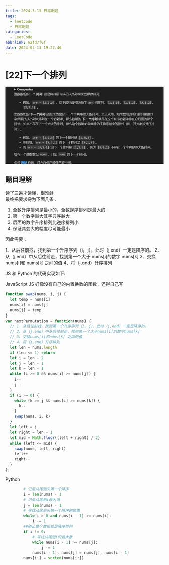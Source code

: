 ```yaml
---
title: 2024.3.13 日常刷题
tags:
  - leetcode
  - 日常刷题
categories:
  - LeetCode
abbrlink: 62fd7f0f
date: 2024-03-13 19:27:46
---
```


<!-- @format -->

# [22]下一个排列

<!--more-->

![下一个排列题目](../images/blog-2024-03-13-19-34-09.png)

## 题目理解

读了三遍才读懂，很难蚌  
最终把要求捋为下面几条：

1. 全数升序排列是最小的，全数逆序排列是最大的
2. 第一个数字越大其字典序越大
3. 后面的数字升序排列比逆序排列小
4. 保证其变大的幅度尽可能最小

因此需要：

1、从后往前找，找到第一个升序序列（i，j），此时（j,end）一定是降序的。
2、从（j,end）中从后往前走，找到第一个大于 nums[i]的数字 nums[k]
3、交换 nums[i]和 nums[k] 之间的值
4、将（j,end）升序排列

JS 和 Python 的代码实现如下:

JavaScript
JS 好像没有自己的内置换数的函数，还得自己写

```JavaScript
function swap(nums, i, j) {
  let temp = nums[i]
  nums[i] = nums[j]
  nums[j] = temp
}
var nextPermutation = function(nums) {
  // 1、从后往前找，找到第一个升序序列（i，j），此时（j,end）一定是降序的。
  // 2、从（j,end）中从后往前走，找到第一个大于nums[i]的数字nums[k]
  // 3、交换nums[i]和nums[k] 之间的值
  // 4、将（j,end）升序排列
  let len = nums.length
  if (len <= 1) return
  let i = len - 2
  let j = len - 1
  let k = len - 1
  while (i >= 0 && nums[i] >= nums[j]) {
    i--
    j--
  }
  if (i >= 0) {
    while (k >= j && nums[i] >= nums[k]) {
      k--
    }
    swap(nums, i, k)
  }
  let left = j
  let right = len - 1
  let mid = Math.floor((left + right) / 2)
  while (left <= mid) {
    swap(nums, left, right)
    left++
    right--
  }
};
```

Python

```python
        # 记录从尾到头第一个降序
        i = len(nums) - 1
        # 记录从尾到i最大值
        j = len(nums) - 1
        # 寻找从尾到头第一个降序的位置
        while i > 0 and nums[i - 1] >= nums[i]:
            i -= 1
        ##防止整个数组都是降序排列
        if i != 0:
            # 寻找从尾到i的最大数
            while nums[i - 1] >= nums[j]:
                j -= 1
            nums[i - 1], nums[j] = nums[j], nums[i - 1]
        nums[i:] = sorted(nums[i:])

```
